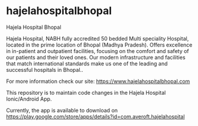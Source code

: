 # hajelahospitalbhopal
Hajela Hospital Bhopal

Hajela Hospital, NABH fully accredited 50 bedded Multi speciality Hospital, located in the prime location of Bhopal (Madhya Pradesh). Offers excellence in in-patient and outpatient facilities, focusing on the comfort and safety of our patients and their loved ones. Our modern infrastructure and facilities that match international standards make us one of the leading and successful hospitals in Bhopal..

For more information check our site:  https://www.hajelahospitalbhopal.com

This repository is to maintain code changes in the Hajela Hospital Ionic/Android App.

Currently, the app is available to download on https://play.google.com/store/apps/details?id=com.averoft.hajelahospital

